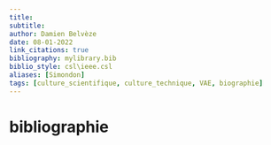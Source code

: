 ```yaml
---
title: 
subtitle:
author: Damien Belvèze
date: 08-01-2022
link_citations: true
bibliography: mylibrary.bib
biblio_style: csl\ieee.csl
aliases: [Simondon]
tags: [culture_scientifique, culture_technique, VAE, biographie]
---
```








# bibliographie

